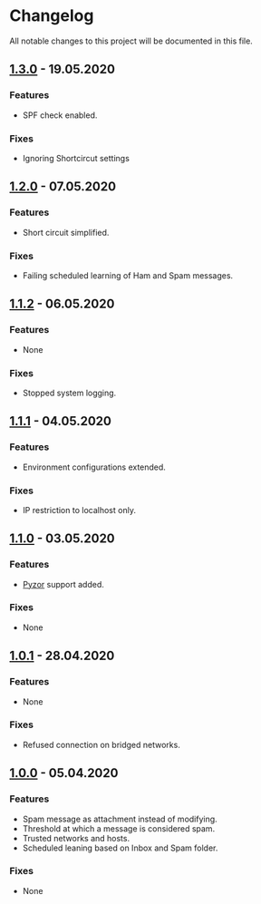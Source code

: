 # Changelog

All notable changes to this project will be documented in this file.

## <a name="v1-3-0"></a> [1.3.0](https://github.com/bloodhunterd/froxlor-mail-spamassassin-docker/releases/tag/1.3.0) - 19.05.2020

### Features
* SPF check enabled.

### Fixes
* Ignoring Shortcircut settings

## <a name="v1-2-0"></a> [1.2.0](https://github.com/bloodhunterd/froxlor-mail-spamassassin-docker/releases/tag/1.2.0) - 07.05.2020

### Features
* Short circuit simplified.

### Fixes
* Failing scheduled learning of Ham and Spam messages.

## <a name="v1-1-2"></a> [1.1.2](https://github.com/bloodhunterd/froxlor-mail-spamassassin-docker/releases/tag/1.1.2) - 06.05.2020

### Features
* None

### Fixes
* Stopped system logging.

## <a name="v1-1-1"></a> [1.1.1](https://github.com/bloodhunterd/froxlor-mail-spamassassin-docker/releases/tag/1.1.1) - 04.05.2020

### Features
* Environment configurations extended.

### Fixes
* IP restriction to localhost only.

## <a name="v1-1-0"></a> [1.1.0](https://github.com/bloodhunterd/froxlor-mail-spamassassin-docker/releases/tag/1.1.0) - 03.05.2020

### Features
* [Pyzor](https://github.com/SpamExperts/pyzor) support added.

### Fixes
* None

## <a name="v1-0-1"></a> [1.0.1](https://github.com/bloodhunterd/froxlor-mail-spamassassin-docker/releases/tag/1.0.1) - 28.04.2020

### Features
* None

### Fixes
* Refused connection on bridged networks.

## <a name="v1-0-0"></a> [1.0.0](https://github.com/bloodhunterd/froxlor-mail-spamassassin-docker/releases/tag/1.0.0) - 05.04.2020

### Features
* Spam message as attachment instead of modifying.
* Threshold at which a message is considered spam.
* Trusted networks and hosts.
* Scheduled leaning based on Inbox and Spam folder. 

### Fixes
* None
